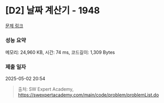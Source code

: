 # [D2] 날짜 계산기 - 1948 

[문제 링크](https://swexpertacademy.com/main/code/problem/problemDetail.do?contestProbId=AV5PnnU6AOsDFAUq) 

### 성능 요약

메모리: 24,960 KB, 시간: 74 ms, 코드길이: 1,309 Bytes

### 제출 일자

2025-05-02 20:54



> 출처: SW Expert Academy, https://swexpertacademy.com/main/code/problem/problemList.do